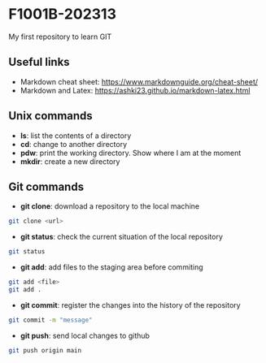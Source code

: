 # F1001B-202313
My first repository to learn GIT

## Useful links

- Markdown cheat sheet: https://www.markdownguide.org/cheat-sheet/
- Markdown and Latex: https://ashki23.github.io/markdown-latex.html

## Unix commands

- **ls**: list the contents of a directory
- **cd**: change to another directory
- **pdw**: print the working directory. Show where I am at the moment
- **mkdir**: create a new directory

## Git commands

- **git clone**: download a repository to the local machine
```bash
git clone <url>
```
- **git status**: check the current situation of the local repository
```bash
git status
```
- **git add**: add files to the staging area before commiting
```bash
git add <file>
git add .
```
- **git commit**: register the changes into the history of the repository
```bash
git commit -m "message"
```
- **git push**: send local changes to github
```bash
git push origin main
```


